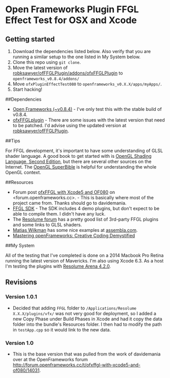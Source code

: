 # Open Frameworks Plugin FFGL Effect Test for OSX and Xcode

## Getting started

1. Download the dependencies listed below. Also verify that you are running a similar setup to the one listed in My System below.
2. Clone this repo using `git clone`.
3. Move the latest version of [robksawyer/ofFFGLPlugin/addons/ofxFFGLPlugin](https://github.com/robksawyer/ofFFGLPlugin) to `openframeworks_v0.8.4/addons/`
4. Move `ofxPluginEffectTest080` to `openframeworks_v0.X.X/apps/myApps/`.
5. Start hacking!


##Dependencies

- [Open Frameworks (~v0.8.4)](http://openframeworks.cc/download/) - I've only test this with the stable build of v0.8.4.
- [ofxFFGLplugin](https://code.google.com/p/ofxffglplugin/) - There are some issues with the latest version that need to be patched. I'd advise using the updated version at [robksawyer/ofFFGLPlugin](https://github.com/robksawyer/ofFFGLPlugin).


##Tips

For FFGL development, it's important to have some understanding of GLSL shader language. A good book to get started with is [OpenGL Shading Language, Second Edition](http://wiki.labomedia.org/images/1/10/Orange_Book_-_OpenGL_Shading_Language_2nd_Edition.pdf), but there are several other sources on the Internet. The [OpenGL SuperBible](http://www.math.zju.edu.cn/ligangliu/forstudents/C++/OpenGL%20Super%20Bible.pdf) is helpful for understanding the whole OpenGL context.



##Resources


- Forum post [ofxFFGL with Xcode5 and OF080](http://forum.openframeworks.cc/t/ofxffgl-with-xcode5-and-of080/14031/28) on <forum.openframeworks.cc>. - This is basically where most of the project came from. Thanks should go to davidemania.
- [FFGL SDK](http://freeframe.sourceforge.net/) - The SDK includes 4 demo plugins, but don't expect to be able to compile them. I didn't have any luck.
- The [Resolume forum](http://resolume.com/forum/) has a pretty good list of 3rd-party FFGL plugins and some links to GLSL shaders.
- [Matias Wilkman](http://matiaswilkman.blogspot.co.at/search/label/ffgl) has some nice examples at [assembla.com](https://www.assembla.com/code/ffgl/subversion/nodes/14/trunk/Source/FFGLPlugins).
- [Mastering openFrameworks: Creative Coding Demystified](http://www.amazon.com/Mastering-openFrameworks-Creative-Coding-Demystified/dp/1849518041)

##My System

All of the testing that I've completed is done on a 2014 Macbook Pro Retina running the latest version of Mavericks. I'm also using Xcode 6.3. As a host I'm testing the plugins with [Resolume Arena 4.2.0](http://resolume.com/blog/11850/resolume-4-2-released-smoother-and-faster).


## Revisions

### Version 1.0.1
- Decided that adding `FFGL` folder to `/Applications/Resolume X.X.X/plugins/vfx/` was not very good for deployment, so I added a new Copy Phase under Build Phases in Xcode and had it copy the data folder into the bundle's Resources folder. I then had to modify the path in `testApp.cpp` so it would link to the new data.

### Version 1.0
- This is the base version that was pulled from the work of davidemania over at the OpenFrameworks forum <http://forum.openframeworks.cc/t/ofxffgl-with-xcode5-and-of080/14031>. 